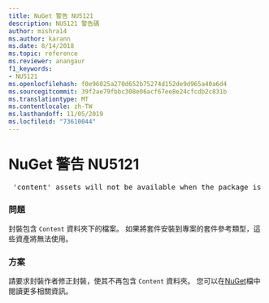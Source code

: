 ```yaml
---
title: NuGet 警告 NU5121
description: NU5121 警告碼
author: mishra14
ms.author: karann
ms.date: 8/14/2018
ms.topic: reference
ms.reviewer: anangaur
f1_keywords:
- NU5121
ms.openlocfilehash: f0e96025a270d652b75274d152de9d965a40a6d4
ms.sourcegitcommit: 39f2ae79fbbc308e06acf67ee8e24cfcdb2c831b
ms.translationtype: MT
ms.contentlocale: zh-TW
ms.lasthandoff: 11/05/2019
ms.locfileid: "73610044"
---
```

# <a name="nuget-warning-nu5121"></a>NuGet 警告 NU5121
<pre> 'content' assets will not be available when the package is installed after the migration.</pre>

### <a name="issue"></a>問題

封裝包含 `Content` 資料夾下的檔案。 如果將套件安裝到專案的套件參考類型，這些資產將無法使用。


### <a name="solution"></a>方案

請要求封裝作者修正封裝，使其不再包含 `Content` 資料夾。 您可以在[NuGet](https://docs.microsoft.com/nuget/consume-packages/migrate-packages-config-to-package-reference)檔中閱讀更多相關資訊。


